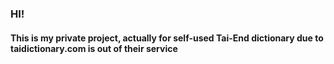 ### HI!
#### This is my private project, actually for self-used Tai-End dictionary due to taidictionary.com is out of their service
